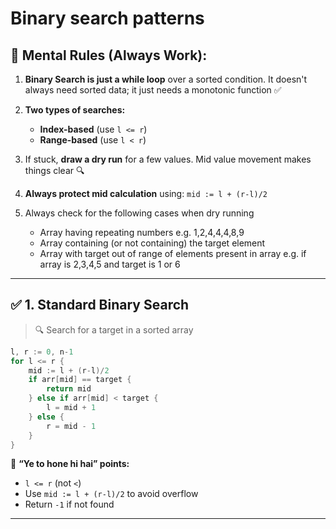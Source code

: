 # Binary search patterns

## 🧠 Mental Rules (Always Work):

1. **Binary Search is just a while loop** over a sorted condition. It doesn't always need sorted data; it just needs a monotonic function ✅
2. **Two types of searches:**

   * **Index-based** (use `l <= r`)
   * **Range-based** (use `l < r`)
3. If stuck, **draw a dry run** for a few values. Mid value movement makes things clear 🔍
4. **Always protect mid calculation** using: `mid := l + (r-l)/2`
5. Always check for the following cases when dry running
    - Array having repeating numbers e.g. 1,2,4,4,4,8,9
    - Array containing (or not containing) the target element
    - Array with target out of range of elements present in array e.g. if array is 2,3,4,5 and target is 1 or 6

---

## ✅ 1. Standard Binary Search

> 🔍 Search for a target in a sorted array

```go
l, r := 0, n-1
for l <= r {
    mid := l + (r-l)/2
    if arr[mid] == target {
        return mid
    } else if arr[mid] < target {
        l = mid + 1
    } else {
        r = mid - 1
    }
}
```

📌 **“Ye to hone hi hai” points:**

* `l <= r` (not `<`)
* Use `mid := l + (r-l)/2` to avoid overflow
* Return `-1` if not found

---
